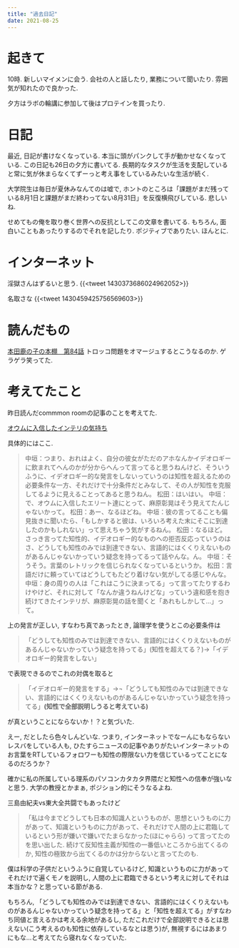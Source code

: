```yaml
---
title: "過去日記"
date: 2021-08-25
---
```


# 起きて
10時. 新しいマイメンに会う. 会社の人と話したり, 業務について聞いたり. 雰囲気が知れたので良かった. 

夕方はラボの輪講に参加して後はプロテインを買ったり.

# 日記
最近, 日記が書けなくなっている. 本当に頭がパンクして手が動かせなくなっている. この日記も26日の夕方に書いてる. 長期的なタスクが生活を支配していると常に気が休まらなくてずーっと考え事をしているみたいな生活が続く.

大学院生は毎日が夏休みなんてのは嘘で, ホントのところは「課題がまだ残っている8月1日と課題がまだ終わってない8月31日」を反復横飛びしている. 悲しいね.

せめてもの俺を取り巻く世界への反抗としてこの文章を書いてる. もちろん, 面白いこともあったりするのでそれを記したり. ポジティブでありたい. ほんとに.

# インターネット
淫獄さんはずるいと思う.
{{<tweet 1430373686024962052>}}

名取さな
{{<tweet 1430459425756569603>}}
# 読んだもの

[本田鹿の子の本棚　第84話](http://leedcafe.com/webcomic/%e6%9c%ac%e7%94%b0%e9%b9%bf%e3%81%ae%e5%ad%90%e3%81%ae%e6%9c%ac%e6%a3%9a%e3%80%80%e7%ac%ac84%e8%a9%b1/)
トロッコ問題をオマージュするとこうなるのか. ゲラゲラ笑ってた.


# 考えてたこと

昨日読んだcommmon roomの記事のことを考えてた.

[オウムに入信したインテリの気持ち](https://room.commmon.jp/5591/)

具体的にはここ.

> 中垣：つまり、おれはよく、自分の彼女がただのアホなんかイデオロギーに飲まれてへんのかが分からへんって言ってると思うねんけど、そういうふうに、イデオロギー的な発言をしないっていうのは知性を超えるための必要条件な一方、それだけで十分条件だとみなして、その人が知性を克服してるように見えることってあると思うねん。
> 松田：はいはい。
> 中垣：で、オウムに入信したエリート達にとって、麻原彰晃はそう見えてたんじゃないかって。
> 松田：あー、なるほどね。
> 中垣：彼の言ってることも偏見抜きに聞いたら、「もしかすると彼は、いろいろ考えた末にそこに到達したのかもしれない」って思えちゃう気がするねん。
> 松田：なるほど。さっき言ってた知性的、イデオロギー的なものへの拒否反応っていうのはさ、どうしても知性のみでは到達できない、言語的にはくくりえないものがあるんじゃないかっていう疑念を持ってるって話やんな。ん。
> 中垣：そうそう。言葉のレトリックを信じられなくなっているというか。
> 松田：言語だけに頼っていてはどうしてもたどり着けない気がしてる感じやんな。
> 中垣：身の周りの人は「これはこうに決まってる」って言ってたりするわけやけど、それに対して「なんか違うねんけどな」っていう違和感を抱き続けてきたインテリが、麻原彰晃の話を聞くと「あれもしかして…」って。

上の発言が正しい, すなわち真であったとき, 論理学を使うとこの必要条件は

> 「どうしても知性のみでは到達できない、言語的にはくくりえないものがあるんじゃないかっていう疑念を持ってる」(知性を超えてる？)→「イデオロギー的発言をしない」

で表現できるのでこれの対偶を取ると

> 「イデオロギー的発言をする」→¬「どうしても知性のみでは到達できない、言語的にはくくりえないものがあるんじゃないかっていう疑念を持ってる」**(知性で全部説明しうると考えている)**

が真ということにならないか！？と気づいた.

えー, だとしたら色々しんどいな. つまり, インターネットでなーんにもならないレスバをしている人も, ひたすらニュースの記事やありがたいインターネットのお言葉をRTしているフォロワーも知性の際限ない力を信じているってことになるのだろうか？

確かに私の所属している理系のパソコンカタカタ界隈だと知性への信奉が強いなと思う. 大学の教授とかまぁ, ポジション的にそうなるよね.

三島由紀夫vs東大全共闘でもあったけど
> 「私は今までどうしても日本の知識人というものが、思想というものに力があって、知識というものに力があって、それだけで人間の上に君臨しているという形が嫌いで嫌いでたまらなかった(ほにゃらら)
って言ってたのを思い出した. 続けて反知性主義が知性の一番低いところから出てくるのか, 知性の極致から出てくるのかは分からないと言ってたのも.

僕は科学の子供だというふうに自覚しているけど, 知識というものに力があってそれだけで遍くモノを説明し, 人間の上に君臨できるという考えに対してそれは本当かな？と思っている節がある.

もちろん, 「どうしても知性のみでは到達できない、言語的にはくくりえないものがあるんじゃないかっていう疑念を持ってる」と「知性を超えてる」がすなわち同値と言えるかは考える余地があるし, ただこれだけで全部説明できるとは思えない(こう考えるのも知性に依存しているなとは思う)が, 無視するにはあまりにもな...と考えてたら寝れなくなっていた.